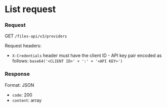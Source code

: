 # List request

### Request

GET `/files-api/v3/providers`

Request headers:

- `X-Credentials` header must have the client ID - API key pair encoded as follows: `base64('<CLIENT ID>' + ':' + '<API KEY>')`

### Response

Format: JSON

- `code`: 200
- `content`: array<string>
